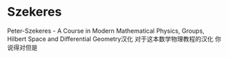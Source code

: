 # Szekeres
Peter-Szekeres - A Course in Modern Mathematical Physics, Groups, Hilbert Space and Differential Geometry汉化
对于这本数学物理教程的汉化
你说得对但是